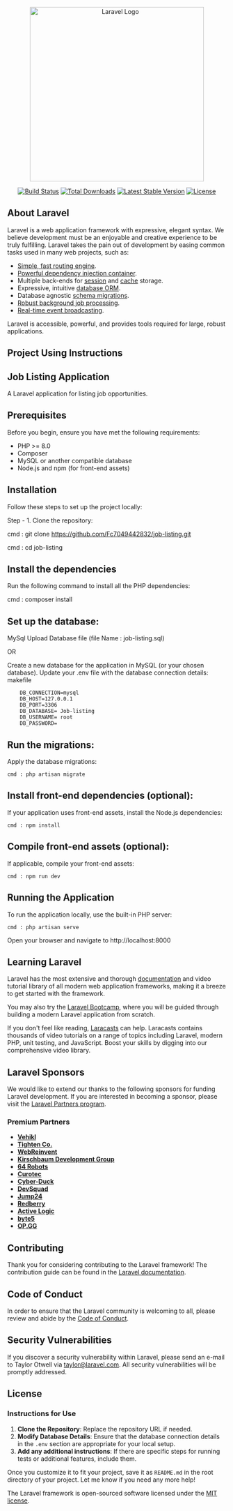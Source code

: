 <p align="center"><a href="https://laravel.com" target="_blank"><img src="https://raw.githubusercontent.com/laravel/art/master/logo-lockup/5%20SVG/2%20CMYK/1%20Full%20Color/laravel-logolockup-cmyk-red.svg" width="400" alt="Laravel Logo"></a></p>

<p align="center">
<a href="https://github.com/laravel/framework/actions"><img src="https://github.com/laravel/framework/workflows/tests/badge.svg" alt="Build Status"></a>
<a href="https://packagist.org/packages/laravel/framework"><img src="https://img.shields.io/packagist/dt/laravel/framework" alt="Total Downloads"></a>
<a href="https://packagist.org/packages/laravel/framework"><img src="https://img.shields.io/packagist/v/laravel/framework" alt="Latest Stable Version"></a>
<a href="https://packagist.org/packages/laravel/framework"><img src="https://img.shields.io/packagist/l/laravel/framework" alt="License"></a>
</p>

## About Laravel

Laravel is a web application framework with expressive, elegant syntax. We believe development must be an enjoyable and creative experience to be truly fulfilling. Laravel takes the pain out of development by easing common tasks used in many web projects, such as:

- [Simple, fast routing engine](https://laravel.com/docs/routing).
- [Powerful dependency injection container](https://laravel.com/docs/container).
- Multiple back-ends for [session](https://laravel.com/docs/session) and [cache](https://laravel.com/docs/cache) storage.
- Expressive, intuitive [database ORM](https://laravel.com/docs/eloquent).
- Database agnostic [schema migrations](https://laravel.com/docs/migrations).
- [Robust background job processing](https://laravel.com/docs/queues).
- [Real-time event broadcasting](https://laravel.com/docs/broadcasting).

Laravel is accessible, powerful, and provides tools required for large, robust applications.

## Project Using  Instructions
## Job Listing Application

A Laravel application for listing job opportunities.

## Prerequisites

Before you begin, ensure you have met the following requirements:

- PHP >= 8.0
- Composer
- MySQL or another compatible database
- Node.js and npm (for front-end assets)

## Installation

Follow these steps to set up the project locally:

Step - 1. Clone the repository:

   cmd : git clone https://github.com/Fc7049442832/job-listing.git
   
   cmd : cd job-listing
   
## Install the dependencies
 Run the following command to install all the PHP dependencies:
 
 cmd : composer install
 
 ## Set up the database:
MySql Upload Database file (file Name : job-listing.sql)

OR

Create a new database for the application in MySQL (or your chosen database).
Update your .env file with the database connection details:
makefile

        DB_CONNECTION=mysql
        DB_HOST=127.0.0.1
        DB_PORT=3306
        DB_DATABASE= Job-listing
        DB_USERNAME= root
        DB_PASSWORD= 
        
## Run the migrations: 
Apply the database migrations:

    cmd : php artisan migrate
  
## Install front-end dependencies (optional): 
If your application uses front-end assets, install the Node.js dependencies:

    cmd : npm install
    
## Compile front-end assets (optional): 
If applicable, compile your front-end assets:

    cmd : npm run dev

## Running the Application
To run the application locally, use the built-in PHP server:

    cmd : php artisan serve
    
Open your browser and navigate to http://localhost:8000

## Learning Laravel

Laravel has the most extensive and thorough [documentation](https://laravel.com/docs) and video tutorial library of all modern web application frameworks, making it a breeze to get started with the framework.

You may also try the [Laravel Bootcamp](https://bootcamp.laravel.com), where you will be guided through building a modern Laravel application from scratch.

If you don't feel like reading, [Laracasts](https://laracasts.com) can help. Laracasts contains thousands of video tutorials on a range of topics including Laravel, modern PHP, unit testing, and JavaScript. Boost your skills by digging into our comprehensive video library.

## Laravel Sponsors

We would like to extend our thanks to the following sponsors for funding Laravel development. If you are interested in becoming a sponsor, please visit the [Laravel Partners program](https://partners.laravel.com).

### Premium Partners

- **[Vehikl](https://vehikl.com/)**
- **[Tighten Co.](https://tighten.co)**
- **[WebReinvent](https://webreinvent.com/)**
- **[Kirschbaum Development Group](https://kirschbaumdevelopment.com)**
- **[64 Robots](https://64robots.com)**
- **[Curotec](https://www.curotec.com/services/technologies/laravel/)**
- **[Cyber-Duck](https://cyber-duck.co.uk)**
- **[DevSquad](https://devsquad.com/hire-laravel-developers)**
- **[Jump24](https://jump24.co.uk)**
- **[Redberry](https://redberry.international/laravel/)**
- **[Active Logic](https://activelogic.com)**
- **[byte5](https://byte5.de)**
- **[OP.GG](https://op.gg)**

## Contributing

Thank you for considering contributing to the Laravel framework! The contribution guide can be found in the [Laravel documentation](https://laravel.com/docs/contributions).

## Code of Conduct

In order to ensure that the Laravel community is welcoming to all, please review and abide by the [Code of Conduct](https://laravel.com/docs/contributions#code-of-conduct).

## Security Vulnerabilities

If you discover a security vulnerability within Laravel, please send an e-mail to Taylor Otwell via [taylor@laravel.com](mailto:taylor@laravel.com). All security vulnerabilities will be promptly addressed.

## License

### Instructions for Use

1. **Clone the Repository**: Replace the repository URL if needed.
2. **Modify Database Details**: Ensure that the database connection details in the `.env` section are appropriate for your local setup.
3. **Add any additional instructions**: If there are specific steps for running tests or additional features, include them.

Once you customize it to fit your project, save it as `README.md` in the root directory of your project. Let me know if you need any more help!

The Laravel framework is open-sourced software licensed under the [MIT license](https://opensource.org/licenses/MIT).

